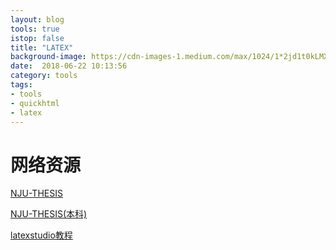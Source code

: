 ```yaml
---
layout: blog
tools: true
istop: false
title: "LATEX"
background-image: https://cdn-images-1.medium.com/max/1024/1*2jd1t0kLMXHaAWN_VzpLTw.png
date:  2018-06-22 10:13:56
category: tools
tags:
- tools
- quickhtml
- latex
---
```


# 网络资源

<a href="http://haixing-hu.github.io/nju-thesis/" title="NJU在线">NJU-THESIS</a>

<a href="https://github.com/AnyiRao/NJUThesis2018" title="NJU本科">NJU-THESIS(本科)</a>

<a href="http://www.latexstudio.net/archives/220" title="在线ppt">latexstudio教程</a>
